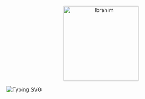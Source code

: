 <p align="center">
  <img height="200px" src="https://github-readme-stats.vercel.app/api/top-langs/?username=iiixvlll&langs_count=6&theme=dark&layout=compact&hide=scss,makefile,ruby,less" alt="Ibrahim"/>
</p>

<a href="https://git.io/typing-svg"><img src="https://readme-typing-svg.demolab.com?font=Fira+Code&pause=1000&color=3CF714&random=false&width=435&lines=%E2%80%8F%D8%A7%D9%84%D8%B3%D9%84%D8%A7%D9%85+%D8%B9%D9%84%D9%8A%D9%83%D9%85+%D9%88%D8%B1%D8%AD%D9%85%D8%A9+%D8%A7%D9%84%D9%84%D9%87+%D9%88%D8%A8%D8%B1%D9%83%D8%A7%D8%AA%D9%87;My+name+is+Ibrahim" alt="Typing SVG" /></a>
